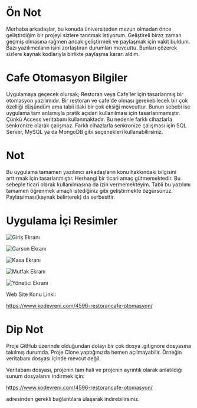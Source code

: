 # Ön Not

Merhaba arkadaşlar, bu konuda üniversiteden mezun olmadan önce geliştirdiğim bir projeyi sizlere tanıtmak istiyorum. Geliştireli biraz zaman geçmiş olmasına rağmen ancak geliştirmek ve paylaşmak için vakit buldum. Bazı yazılımcıların işini zorlaştıran durumları mevcuttu. Bunları çözerek sizlere kaynak kodlarıyla birlikte paylaşma kararı aldım.

# Cafe Otomasyon Bilgiler

Uygulamaya geçecek olursak; Restoran veya Cafe'ler için tasarlanmış bir otomasyon yazılımıdır. Bir restoran ve cafe'de olması gerekebilecek bir çok özelliği düşündüm ama tabii illaki bir çok eksiği mevcuttur. Bunun sebebi ise uygulama tam anlamıyla pratik açıdan kullanılması için tasarlanmamıştır. Çünkü Access veritabanı kullanmaktadır. Bu nedenle farklı cihazlarla senkronize olarak çalışmaz. Farklı cihazlarla senkronize çalışması için SQL Server, MySQL ya da MongoDB gibi seçenekleri kullanabilirsiniz.

# Not

Bu uygulama tamamen yazılımcı arkadaşların konu hakkındaki bilgisini arttırmak için tasarlanmıştır. Herhangi bir ticari amaç gütmemektedir. Bu sebeple ticari olarak kullanılmasına da izin vermemekteyim. Tabii bu yazılımı tamamen öğrenmek amaçlı istediğiniz gibi geliştirmekte özgürsünüz. Paylaşılması(kaynak belirterek) da serbesttir.

# Uygulama İçi Resimler

![Giriş Ekranı](https://www.kodevreni.com/uploads/monthly_2019_05/Screenshot_42.png.5b83d9ce93b4b2aea9f30fb5a981a16e.png "Giriş Ekranı")

![Garson Ekranı](https://www.kodevreni.com/uploads/monthly_2019_05/Screenshot_43.thumb.png.b382bbdd4f90b772bddf3b8302e7b09f.png "Garson Ekranı")

![Kasa Ekranı](https://www.kodevreni.com/uploads/monthly_2019_05/Screenshot_44.png.1c1ca0816cdfd6ebfd4610818b9b3f16.png "Kasa Ekranı")

![Mutfak Ekranı](https://www.kodevreni.com/uploads/monthly_2019_05/Screenshot_45.png.ed8defe198a9ee6ca58f633349f2ca35.png "Mutfak Ekranı")

![Yönetici Ekranı](https://www.kodevreni.com/uploads/monthly_2019_05/Screenshot_46.png.a76a3e9a4848638726408a1060debee3.png "Yönetici Ekranı")

Web Site Konu Linki:

https://www.kodevreni.com/4596-restorancafe-otomasyon/

# Dip Not

Proje GitHub üzerinde olduğundan dolayı bir çok dosya .gitignore dosyasına takılmış durumda. Proje Clone yaptığınızda hemen açılmayabilir. Örneğin veritabanı dosyası içinde mevcut değil.

Veritabanı dosyası, projenin tam hali ve projenin ayrıntılı olarak anlatıldığı sunum dosyalarını indirmek için:

https://www.kodevreni.com/4596-restorancafe-otomasyon/

adresinden gerekli bağlantılara ulaşarak indirebilirsiniz.
